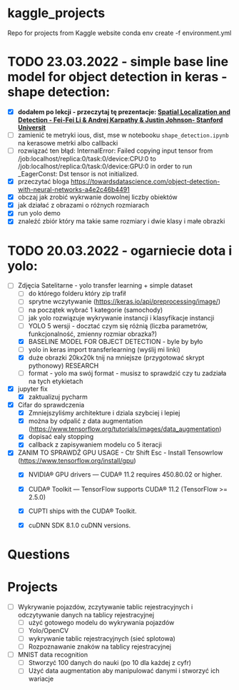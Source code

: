 # kaggle_projects
Repo for projects from Kaggle website
conda env create -f environment.yml

# TODO 23.03.2022 - simple base line model for object detection in keras - shape detection:
- [X] **dodałem po lekcji - przeczytaj tę prezentacje: [Spatial Localization and
Detection - Fei-Fei Li & Andrej Karpathy & Justin Johnson- Stanford Universit](http://cs231n.stanford.edu/slides/2016/winter1516_lecture8.pdf)** 
- [ ] zamienić te metryki ious, dist, mse w notebooku `shape_detection.ipynb` na kerasowe metrki albo callbacki
- [ ] rozwiązać ten błąd: InternalError: Failed copying input tensor from /job:localhost/replica:0/task:0/device:CPU:0 to /job:localhost/replica:0/task:0/device:GPU:0 in order to run _EagerConst: Dst tensor is not initialized.
- [X] przeczytać bloga https://towardsdatascience.com/object-detection-with-neural-networks-a4e2c46b4491
- [X] obczaj jak zrobić wykrwanie dowolnej liczby obiektów
- [X] jak działać z obrazami o różnych rozmiarach
- [x] run yolo demo
- [X] znaleźć zbiór który ma takie same rozmiary i dwie klasy i małe obrazki 

# TODO 20.03.2022 - ogarniecie dota i yolo:
- [ ] Zdjęcia Satelitarne - yolo transfer learning + simple dataset
    - [ ] do którego folderu który zip trafił
    - [ ] sprytne wczytywanie (https://keras.io/api/preprocessing/image/)
    - [ ] na początek wybrać 1 kategorie (samochody) 
    - [ ] jak yolo rozwiązuje wykrywanie instancji i klasyfikacje instancji
    - [ ] YOLO 5 wersji - docztać czym się różnią (liczba parametrów, funkcjonalność, zmienny rozmiar obrazka?) 
    - [x] BASELINE MODEL FOR OBJECT DETECTION - byle by było
    - [ ] yolo in keras import transferlearning (wyślij mi linki)
    - [X] duże obrazki 20kx20k tnij na mniejsze (przygotować skrypt pythonowy) RESEARCH 
    - [ ] format - yolo ma swój format - musisz to sprawdzić czy tu zadziała na tych etykietach
- [X] jupyter fix
  - [X] zaktualizuj pycharm
- [X] Cifar do sprawdczenia
  - [x] Zmniejszyliśmy architekture i dziala szybciej i lepiej
  - [X] można by odpalić z data augmentation (https://www.tensorflow.org/tutorials/images/data_augmentation)
  - [X] dopisać ealy stopping
  - [X] callback z zapisywaniem modelu co 5 iteracji
- [X] ZANIM TO SPRAWDŹ GPU USAGE - Ctr Shift Esc - Install Tensowrlow (https://www.tensorflow.org/install/gpu)
  - [X] NVIDIA® GPU drivers — CUDA® 11.2 requires 450.80.02 or higher.
  - [X] CUDA® Toolkit — TensorFlow supports CUDA® 11.2 (TensorFlow >= 2.5.0)
  - [X] CUPTI ships with the CUDA® Toolkit.
  - [X] cuDNN SDK 8.1.0 cuDNN versions.


# Questions

# Projects
- [ ] Wykrywanie pojazdów, zczytywanie tablic rejestracyjnych i odczytywanie danych na tablicy rejestracyjnej
    - [ ] użyć gotowego modelu do wykrywania pojazdów
    - [ ] Yolo/OpenCV
    - [ ] wykrywanie tablic rejestracyjnych (sieć splotowa)
    - [ ] Rozpoznawanie znaków na tablicy rejestracyjnej
- [ ] MNIST data recognition
  - [ ] Stworzyć 100 danych do nauki (po 10 dla każdej z cyfr)
  - [ ] Użyć data augmentation aby manipulować danymi i stworzyć ich wariacje
